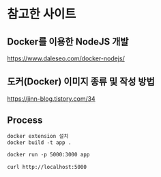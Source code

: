 # 참고한 사이트

## Docker를 이용한 NodeJS 개발

https://www.daleseo.com/docker-nodejs/

## 도커(Docker) 이미지 종류 및 작성 방법

https://jinn-blog.tistory.com/34

## Process

```txt
docker extension 설치
docker build -t app .

docker run -p 5000:3000 app

curl http://localhost:5000
```
